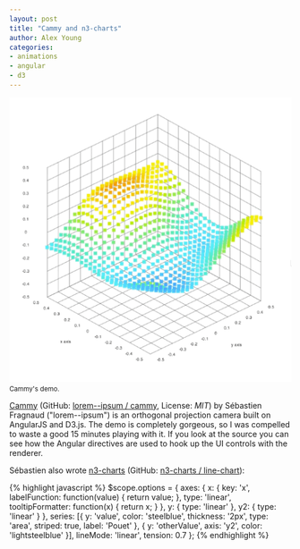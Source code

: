 ```yaml
---
layout: post
title: "Cammy and n3-charts"
author: Alex Young
categories:
- animations
- angular
- d3
---
```


<div class="image">
  <img src="/images/posts/cammy.gif" />
  <small>Cammy's demo.</small>
</div>

[Cammy](http://lorem--ipsum.github.io/cammy/) (GitHub: [lorem--ipsum / cammy](https://github.com/lorem--ipsum/cammy), License: _MIT_) by Sébastien Fragnaud ("lorem--ipsum") is an orthogonal projection camera built on AngularJS and D3.js.  The demo is completely gorgeous, so I was compelled to waste a good 15 minutes playing with it.  If you look at the source you can see how the Angular directives are used to hook up the UI controls with the renderer.

Sébastien also wrote [n3-charts](http://n3-charts.github.io/line-chart/) (GitHub: [n3-charts / line-chart](https://github.com/n3-charts/line-chart)):

{% highlight javascript %}
$scope.options = {
  axes: {
    x: {
      key: 'x',
      labelFunction: function(value) { return value; },
      type: 'linear',
      tooltipFormatter: function(x) { return x; }
    },
    y: { type: 'linear' },
    y2: { type: 'linear' }
  },
  series: [{
    y: 'value',
    color: 'steelblue',
    thickness: '2px',
    type: 'area',
    striped: true,
    label: 'Pouet'
  }, {
    y: 'otherValue',
    axis: 'y2',
    color: 'lightsteelblue'
  }],
  lineMode: 'linear',
  tension: 0.7
};
{% endhighlight %}

